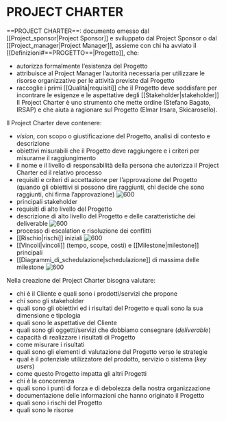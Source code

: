 # PROJECT CHARTER
==PROJECT CHARTER==: documento emesso dal [[Project_sponsor|Project Sponsor]] e sviluppato dal Project Sponsor o dal [[Project_manager|Project Manager]], assieme con chi ha avviato il [[Definizioni#==PROGETTO==|Progetto]], che:
- autorizza formalmente l’esistenza del Progetto
- attribuisce al Project Manager l’autorità necessaria per utilizzare le risorse organizzative per le attività previste dal Progetto
- raccoglie i primi [[Qualità|requisiti]] che il Progetto deve soddisfare per incontrare le esigenze e le aspettative degli [[Stakeholder|stakeholder]]
Il Project Charter è uno strumento che mette ordine (Stefano Bagato, IRSAP) e che aiuta a ragionare sul Progetto (Elmar Irsara, Skicarosello).

Il Project Charter deve contenere:
- _vision_, con scopo o giustificazione del Progetto, analisi di contesto e descrizione
- obiettivi misurabili che il Progetto deve raggiungere e i criteri per misurarne il raggiungimento
- il nome e il livello di responsabilità della persona che autorizza il Project Charter ed il relativo processo
- requisiti e criteri di accettazione per l’approvazione del Progetto (quando gli obiettivi si possono dire raggiunti, chi decide che sono raggiunti, chi firma l’approvazione)
![600](charter1.png)
- principali stakeholder
- requisiti di alto livello del Progetto
- descrizione di alto livello del Progetto e delle caratteristiche dei deliverable
![600](charter2.png)
- processo di escalation e risoluzione dei conflitti
- [[Rischio|rischi]] iniziali
![600](charter3.png)
- [[Vincoli|vincoli]] (tempo, scope, costi) e [[Milestone|milestone]] principali
- [[Diagrammi_di_schedulazione|schedulazione]] di massima delle milestone
![600](charter4.png)

Nella creazione del Project Charter bisogna valutare:
- chi è il Cliente e quali sono i prodotti/servizi che propone
- chi sono gli stakeholder
- quali sono gli obiettivi ed i risultati del Progetto e quali sono la sua dimensione e tipologia
- quali sono le aspettative del Cliente
- quali sono gli oggetti/servizi che dobbiamo consegnare (_deliverable_)
- capacità di realizzare i risultati di Progetto
- come misurare i risultati
- quali sono gli elementi di valutazione del Progetto verso le strategie
- qual è il potenziale utilizzatore del prodotto, servizio o sistema (_key users_)
- come questo Progetto impatta gli altri Progetti
- chi è la concorrenza
- quali sono i punti di forza e di debolezza della nostra organizzazione
- documentazione delle informazioni che hanno originato il Progetto
- quali sono i rischi del Progetto
- quali sono le risorse
